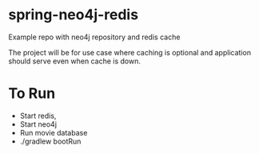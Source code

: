 # spring-neo4j-redis
Example repo with neo4j repository and redis cache

The project will be for use case where caching is optional and application should serve even when cache is down.

# To Run
- Start redis, 
- Start neo4j 
- Run movie database
- ./gradlew bootRun
